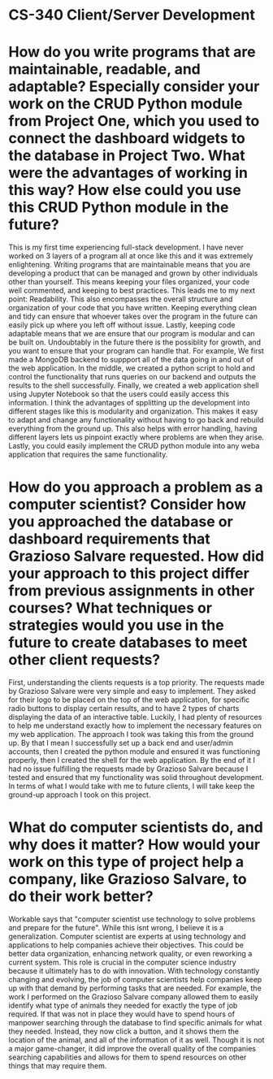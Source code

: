 # CS-340 Client/Server Development
# How do you write programs that are maintainable, readable, and adaptable? Especially consider your work on the CRUD Python module from Project One, which you used to connect the dashboard widgets to the database in Project Two. What were the advantages of working in this way? How else could you use this CRUD Python module in the future?
This is my first time experiencing full-stack development. I have never worked on 3 layers of a program all at once like this and it was extremely enlightening. Writing programs that are maintainable means that you are developing a product that can be managed and grown by other individuals other than yourself. This means keeping your files organized, your code well commented, and keeping to best practices. This leads me to my next point: Readability. This also encompasses the overall structure and organization of your code that you have written. Keeping everything clean and tidy can ensure that whoever takes over the program in the future can easily pick up where you left off without issue. Lastly, keeping code adaptable means that we are ensure that our program is modular and can be built on. Undoubtably in the future there is the possiblity for growth, and you want to ensure that your program can handle that. For example, We first made a MongoDB backend to suppport all of the data going in and out of the web application. In the middle, we created a python script to hold and control the functionality that runs queries on our backend and outputs the results to the shell successfully. Finally, we created a web application shell using Jupyter Notebook so that the users could easily access this information. I think the advantages of spplitting up the development into different stages like this is modularity and organization. This makes it easy to adapt and change any functionality without having to go back and rebuild everything from the ground up. This also helps with error handling, having different layers lets us pinpoint exactly where problems are when they arise. Lastly, you could easily implement the CRUD python module into any weba application that requires the same functionality.
# How do you approach a problem as a computer scientist? Consider how you approached the database or dashboard requirements that Grazioso Salvare requested. How did your approach to this project differ from previous assignments in other courses? What techniques or strategies would you use in the future to create databases to meet other client requests?
First, understanding the clients requests is a top priority. The requests made by Grazioso Salvare were very simple and easy to implement. They asked for their logo to be placed on the top of the web application, for specific radio buttons to display certain results, and to have 2 types of charts displaying the data of an interactive table. Luckily, I had plenty of resources to help me understand exactly how to implement the necessary features on my web application. The approach I took was taking this from the ground up. By that I mean I successfully set up a back end and user/admin accounts, then I created the python module and ensured it was functioning properly, then I created the shell for the web application. By the end of it I had no issue fulfilling the requests made by Grazioso Salvare because I tested and ensured that my functionality was solid throughout development. In terms of what I would take with me to future clients, I will take keep the ground-up approach I took on this project. 
# What do computer scientists do, and why does it matter? How would your work on this type of project help a company, like Grazioso Salvare, to do their work better?
Workable says that "computer scientist use technology to solve problems and prepare for the future". While this isnt wrong, I believe it is a generalization. Computer scientist are experts at using technology and applications to help companies achieve their objectives. This could be better data organization, enhancing network quality, or even reworking a current system. This role is crucial in the computer science industry because it ultimately has to do with innovation. With technology constantly changing and evolving, the job of computer scientists help companies keep up with that demand by performing tasks that are needed. For example, the work I performed on the Grazioso Salvare company allowed them to easily identify what type of animals they needed for exactly the type of job required. If that was not in place they would have to spend hours of manpower searching through the database to find specific animals for what they needed. Instead, they now click a button, and it shows them the location of the animal, and all of the information of it as well. Though it is not a major game-changer, it did improve the overall quality of the companies searching capabilities and allows for them to spend resources on other things that may require them. 
